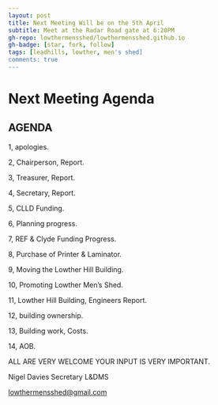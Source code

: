 ```yaml
---
layout: post
title: Next Meeting Will be on the 5th April
subtitle: Meet at the Radar Road gate at 6:20PM
gh-repo: lowthermensshed/lowthermensshed.github.io
gh-badge: [star, fork, follow]
tags: [leadhills, lowther, men's shed]
comments: true
---
```

# Next Meeting Agenda

## AGENDA 

1, apologies. 

2, Chairperson, Report. 

3, Treasurer, Report.  

4, Secretary, Report. 

5, CLLD Funding. 

6, Planning progress. 

7, REF & Clyde Funding Progress. 

8, Purchase of Printer & Laminator. 

9, Moving the Lowther Hill Building. 

10, Promoting Lowther Men’s Shed. 

11, Lowther Hill Building, Engineers Report. 

12, building ownership. 

13, Building work, Costs. 

14, AOB. 

ALL ARE VERY WELCOME YOUR INPUT IS VERY IMPORTANT. 

Nigel Davies Secretary L&DMS

[lowthermensshed@gmail.com](mailto:lowthermensshed@gmail.com)